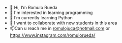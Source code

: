 - 👋 Hi, I’m Romulo Rueda
- 👀 I'm interested in learning programming
- 🌱 I’m currently learning Python
- 💞️ I want to collaborate with new students in this area
- 📫Can u reach me in romulojuca@hotmail.com or https://www.instagram.com/romulorueda/

<!---
romulojuca/romulojuca is a ✨ special ✨ repository because its `README.md` (this file) appears on your GitHub profile.
You can click the Preview link to take a look at your changes.
--->
